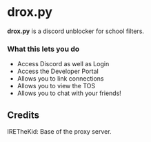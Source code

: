 # drox.py
**drox.py** is a discord unblocker for school filters.
### What this lets you do
- Access Discord as well as Login
- Access the Developer Portal
- Allows you to link connections
- Allows you to view the TOS
- Allows you to chat with your friends!
## Credits
IRETheKid: Base of the proxy server.